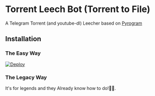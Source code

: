 # Torrent Leech Bot (Torrent to File)

A Telegram Torrent (and youtube-dl) Leecher based on [Pyrogram](https://github.com/pyrogram/pyrogram)

## Installation

### The Easy Way

[![Deploy](https://www.herokucdn.com/deploy/button.svg)](https://heroku.com/deploy)

### The Legacy Way

It's for legends and they Already know how to do!🤣🤣.
